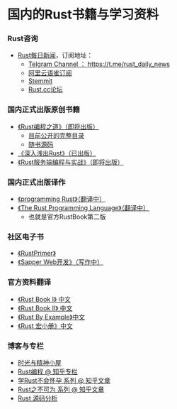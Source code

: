 # 国内的Rust书籍与学习资料

### Rust咨询

- [Rust每日新闻](https://github.com/RustStudy/rust_daily_news)，订阅地址：
  - [Telgram Channel ： https://t.me/rust_daily_news ](https://t.me/rust_daily_news )
  - [阿里云语雀订阅](https://www.yuque.com/chaosbot/rustnews)
  - [Stemmit](https://steemit.com/@blackanger)
  - [Rust.cc论坛](https://rust.cc)


### 国内正式出版原创书籍

- [《Rust编程之道》（即将出版）]()
  - [目前公开的完整目录](https://zhuanlan.zhihu.com/p/47179483)
  - [随书源码](https://github.com/ZhangHanDong/tao-of-rust-codes)
- [ 《深入浅出Rust》（已出版）](https://book.douban.com/subject/30312231/)
- [ 《Rust服务端编程与实战》（即将出版）]()


### 国内正式出版译作

- [《programming Rust》（翻译中）]()
- [ 《The Rust Programming Language》（翻译中）]()
  - 也就是官方RustBook第二版

### 社区电子书

- [《RustPrimer》](https://github.com/rustcc/RustPrimer)
- [《Sapper Web开发》（写作中）]()

### 官方资料翻译

- [《Rust Book I》 中文](https://www.gitbook.com/book/kaisery/rust-book-chinese/details)
- [《Rust Book II》 中文](https://www.gitbook.com/book/kaisery/trpl-zh-cn/details)
- [《Rust By Example》中文](https://github.com/rust-lang-cn/rust-by-example-cn)
- [《Rust 宏小册》中文](https://daseinphaos.github.io/tlborm-chinese/book/README.html)

### 博客与专栏

- [时光与精神小屋](https://zhuanlan.zhihu.com/time-and-spirit-hut)
- [Rust编程 @ 知乎专栏](https://zhuanlan.zhihu.com/rust-lang)
- [学Rust不会怀孕 系列 @ 知乎文章](https://zhuanlan.zhihu.com/p/26379949)
- [Rust之不可为 系列 @ 知乎文章](https://zhuanlan.zhihu.com/p/31626582)
- [Rust 源码分析](https://zhuanlan.zhihu.com/practical-program)
